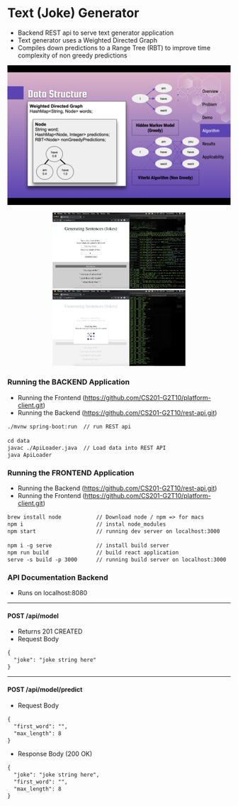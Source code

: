# Text (Joke) Generator
* Backend REST api to serve text generator application
* Text generator uses a Weighted Directed Graph
* Compiles down predictions to a Range Tree (RBT) to improve time complexity of non greedy predictions

<p align="center">
  <img src="./pictures/structure.png" width="600" title="">
</p>
<p align="center">
  <img src="./pictures/interface.png" width="300" title="">
  <img src="./pictures/word_prediction.png" width="300" title="">
</p>

### Running the BACKEND Application
* Running the Frontend (https://github.com/CS201-G2T10/platform-client.git)
* Running the Backend (https://github.com/CS201-G2T10/rest-api.git)
```
./mvnw spring-boot:run  // run REST api

cd data
javac ./ApiLoader.java  // Load data into REST API
java ApiLoader
```

### Running the FRONTEND Application
* Running the Backend (https://github.com/CS201-G2T10/rest-api.git)
* Running the Frontend (https://github.com/CS201-G2T10/platform-client.git)
```
brew install node           // Download node / npm => for macs
npm i                       // instal node_modules
npm start                   // running dev server on localhost:3000

npm i -g serve              // install build server
npm run build               // build react application
serve -s build -p 3000      // running build server on localhost:3000
```

### API Documentation Backend
* Runs on localhost:8080
---
#### POST /api/model
* Returns 201 CREATED
* Request Body
```
{
  "joke": "joke string here"
}
```
---
#### POST /api/model/predict
* Request Body
```
{
  "first_word": "",
  "max_length": 8
}
```
* Response Body (200 OK)
```
{
  "joke": "joke string here",
  "first_word": "",
  "max_length": 8
}
```